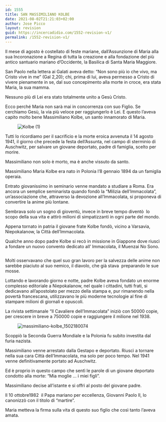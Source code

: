 ```yaml
---
id: 1555
title: SAN MASSIMILIANO KOLBE
date: 2021-08-02T21:21:03+02:00
author: Jose Picco
layout: revision
guid: https://incercadidio.com/1552-revision-v1/
permalink: /1552-revision-v1/
---
```

Il mese di agosto è costellato di feste mariane, dall’Assunzione di Maria alla sua Incoronazione a Regina di tutta la creazione e alla fondazione del più antico santuario mariano d’Occidente, la Basilica di Santa Maria Maggiore.

San Paolo nella lettera ai Galati aveva detto: “Non sono più io che vivo, ma Cristo vive in me” (Gal 2,20); chi, prima di lui, aveva permesso a Cristo di vivere pienamente in se, dal suo concepimento alla morte in croce, era stata Maria, la sua mamma. 

Nessuno più di Lei era stato totalmente unito a Gesù Cristo.

Ecco perché Maria non sarà mai in concorrenza con suo Figlio. Se cerchiamo Gesù, la via più veloce per raggiungerlo è Lei. E questo l’aveva capito molto bene Massimiliano Kolbe, un santo innamorato di Maria.<figure class="wp-block-image">

![Kolbe (1)]() </figure> 

Tutti lo ricordiamo per il sacrificio e la morte eroica avvenuta il 14 agosto 1941, il giorno che precede la festa dell’Assunta, nel campo di sterminio di Auschwitz, per salvare un giovane deportato, padre di famiglia, scelto per morire. 

Massimiliano non solo è morto, ma è anche vissuto da santo.

Massimiliano Maria Kolbe era nato in Polonia l’8 gennaio 1894 da un famiglia operaia. 

Entrato giovanissimo in seminario venne mandato a studiare a Roma. Era ancora un semplice seminarista quando fondò la “Milizia dell’Immacolata”, un’associazione che, attraverso la devozione all’Immacolata, si proponeva di convertire la anime più lontane.

Sembrava solo un sogno di gioventù, invece in breve tempo diventò &nbsp;lo scopo della sua vita e attirò milioni di simpatizzanti in ogni parte del mondo.

Appena tornato in patria il giovane frate Kolbe fondò, vicino a Varsavia, Niepokalanow, la Città dell’Immacolata.

Qualche anno dopo padre Kolbe si recò in missione in Giappone dove riuscì a fondare un nuovo convento dedicato all’ Immacolata, il Muenzai No Sono.

<div class="wp-block-image">
  <figure class="aligncenter size-large"><img src="https://incercadidio.com/wp-content/uploads/2021/08/102.png" alt="" class="wp-image-1553" srcset="https://incercadidio.com/wp-content/uploads/2021/08/102.png 770w, https://incercadidio.com/wp-content/uploads/2021/08/102-300x226.png 300w, https://incercadidio.com/wp-content/uploads/2021/08/102-768x577.png 768w, https://incercadidio.com/wp-content/uploads/2021/08/102-600x450.png 600w" sizes="(max-width: 770px) 100vw, 770px" /></figure>
</div>

Molti osservavano che quel suo gran lavoro per la salvezza delle anime non sarebbe piaciuto al suo nemico, il diavolo, che già stava&nbsp; preparando le sue mosse.

Lottando e lavorando giorno e notte, padre Kolbe aveva fondato un enorme complesso editoriale a Niepokalanow, nel quale i cittadini, tutti frati, si dedicavano all’apostolato per mezzo della stampa e, pur rimanendo nella povertà francescana, utilizzavano le più moderne tecnologie al fine di stampare milioni di giornali e opuscoli.

La rivista settimanale “Il Cavaliere dell’Immacolata” iniziò con 50000 copie, per crescere in breve a 750000 copie e raggiungere il milione nel 1938.<figure class="wp-block-image">

![massimiliano-kolbe_1502180074]() </figure> 

Scoppiò la Seconda Guerra Mondiale e la Polonia fu subito investita dal furia nazista.

Massimiliano venne arrestato dalla Gestapo e deportato. Riuscì a tornare nella sua cara Città dell’Immacolata, ma solo per poco tempo. Nel 1941 venne definitivamente portato ad Auschwitz.

Ed è proprio in questo campo che sentì le parole di un giovane deportato condotto alla morte: “Mia moglie … i miei figli”.

Massimiliano decise all’istante e si offrì al posto del giovane padre.

Il 10 ottobre1982&nbsp; il Papa mariano per eccellenza, Giovanni Paolo II, lo canonizzò con il titolo di “martire”.

Maria metteva la firma sulla vita di questo suo figlio che così tanto l’aveva amata.